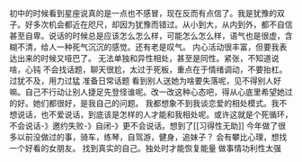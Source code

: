 初中的时候看到星座说真的是一点也不感冒，现在反而有点信了。我是犹豫的双子。好多次机会都近在咫尺，却因为犹豫而错过。从小到大，从内到外，都不自信甚至自卑。说话的时候总是应该怎么怎么样，可能怎么怎么样，语气也是很虚，含糊不清，给人一种死气沉沉的感觉。还有老是叹气。
内心活动很丰富，但要我表达出来的时候又哑巴了。
无法单独和异性相处，甚至是同性。紧张，不知道说啥，心钝
不会找话题，聊天很尬，太过于死板，重点在于情绪调动，不要抬杠。
过犹不及，用力过猛
准备日常话题
看到别人送她为啥要失落呢，见不得别人好嘛。自己不行动让别人捷足先登怪谁呢。改一改这种心态吧，得从心底里希望她过的好。她们都很好，是我自己的问题。
我都想象不到我谈恋爱的相处模式。我不想说话，也不爱说话，到底该是怎样的人才能和我相处呢。或许这就是个死循环，不会说话-》邀约失败-》自闭-》更不会说话。想到了[[习得性无助]]
今年做了很多以前没做过的事，骑车，练琴，自驾游，健身，追妹子？
会有攀比心理，想找一个好看的女朋友。
找到真实的自己。独处时才能恢复能量
做事情功利性太强